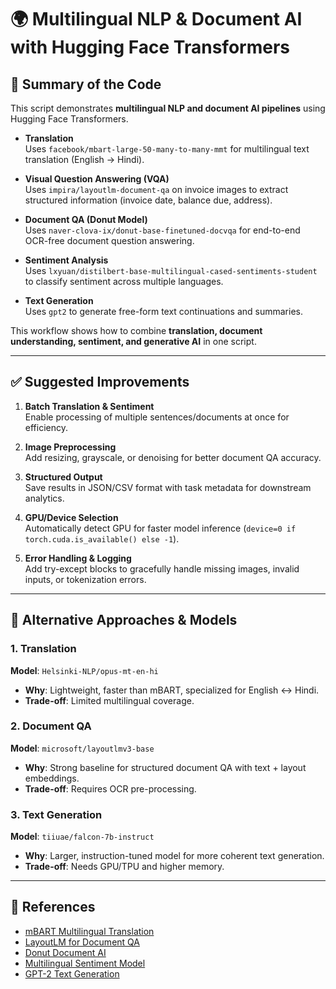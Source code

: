 
# 🌍 Multilingual NLP & Document AI with Hugging Face Transformers  

## 📌 Summary of the Code  
This script demonstrates **multilingual NLP and document AI pipelines** using Hugging Face Transformers.  

- **Translation**  
  Uses `facebook/mbart-large-50-many-to-many-mmt` for multilingual text translation (English → Hindi).  

- **Visual Question Answering (VQA)**  
  Uses `impira/layoutlm-document-qa` on invoice images to extract structured information (invoice date, balance due, address).  

- **Document QA (Donut Model)**  
  Uses `naver-clova-ix/donut-base-finetuned-docvqa` for end-to-end OCR-free document question answering.  

- **Sentiment Analysis**  
  Uses `lxyuan/distilbert-base-multilingual-cased-sentiments-student` to classify sentiment across multiple languages.  

- **Text Generation**  
  Uses `gpt2` to generate free-form text continuations and summaries.  

This workflow shows how to combine **translation, document understanding, sentiment, and generative AI** in one script.  

---

## ✅ Suggested Improvements  

1. **Batch Translation & Sentiment**  
   Enable processing of multiple sentences/documents at once for efficiency.  

2. **Image Preprocessing**  
   Add resizing, grayscale, or denoising for better document QA accuracy.  

3. **Structured Output**  
   Save results in JSON/CSV format with task metadata for downstream analytics.  

4. **GPU/Device Selection**  
   Automatically detect GPU for faster model inference (`device=0 if torch.cuda.is_available() else -1`).  

5. **Error Handling & Logging**  
   Add try-except blocks to gracefully handle missing images, invalid inputs, or tokenization errors.  

---

## 🚀 Alternative Approaches & Models  

### 1. Translation  
**Model**: `Helsinki-NLP/opus-mt-en-hi`  
- **Why**: Lightweight, faster than mBART, specialized for English ↔ Hindi.  
- **Trade-off**: Limited multilingual coverage.  

### 2. Document QA  
**Model**: `microsoft/layoutlmv3-base`  
- **Why**: Strong baseline for structured document QA with text + layout embeddings.  
- **Trade-off**: Requires OCR pre-processing.  

### 3. Text Generation  
**Model**: `tiiuae/falcon-7b-instruct`  
- **Why**: Larger, instruction-tuned model for more coherent text generation.  
- **Trade-off**: Needs GPU/TPU and higher memory.  

---

## 📂 References  
- [mBART Multilingual Translation](https://huggingface.co/facebook/mbart-large-50-many-to-many-mmt)  
- [LayoutLM for Document QA](https://huggingface.co/impira/layoutlm-document-qa)  
- [Donut Document AI](https://huggingface.co/naver-clova-ix/donut-base-finetuned-docvqa)  
- [Multilingual Sentiment Model](https://huggingface.co/lxyuan/distilbert-base-multilingual-cased-sentiments-student)  
- [GPT-2 Text Generation](https://huggingface.co/gpt2)  
